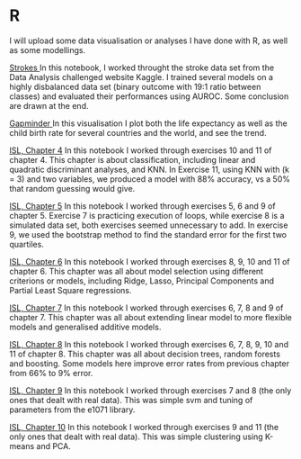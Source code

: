 # R
I will upload some data visualisation or analyses I have done with R, as well as some modellings.

<a href = "https://guillermomtzdibene.github.io/R/StrokePrediction.html">Strokes </a> In this notebook, I worked throught the stroke data set from the Data Analysis challenged website Kaggle. I trained several models on a highly disbalanced data set (binary outcome with 19:1 ratio between classes) and evaluated their performances using AUROC. Some conclusion are drawn at the end.

<a href = "https://guillermomtzdibene.github.io/R/Gapminder_visualisation.html">Gapminder </a> In this visualisation I plot both the life expectancy as well as the child birth rate for several countries and the world, and see the trend.

<a href = "https://guillermomtzdibene.github.io/R/ISL_Chapter4_exercises.html">ISL, Chapter 4</a> In this notebook I worked through exercises 10 and 11 of chapter 4. This chapter is about classification, including linear and quadratic discriminant analyses, and KNN. In Exercise 11, using KNN with (k = 3) and two variables, we produced a model with 88% accuracy, vs a 50% that random guessing would give.

<a href = "https://guillermomtzdibene.github.io/R/ISL_Chapter5_exercises.html">ISL, Chapter 5</a> In this notebook I worked through exercises 5, 6 and 9 of chapter 5. Exercise 7 is practicing execution of loops, while exercise 8 is a simulated data set, both exercises seemed unnecessary to add. In exercise 9, we used the bootstrap method to find the standard error for the first two quartiles.

<a href = "https://guillermomtzdibene.github.io/R/ISL_Chapter6_exercises.html">ISL, Chapter 6</a> In this notebook I worked through exercises 8, 9, 10 and 11 of chapter 6. This chapter was all about model selection using different criterions or models, including Ridge, Lasso, Principal Components and Partial Least Square regressions.

<a href = "https://guillermomtzdibene.github.io/R/ISL_Chapter7_exercises.html">ISL, Chapter 7</a> In this notebook I worked through exercises 6, 7, 8 and 9 of chapter 7. This chapter was all about extending linear model to more flexible models and generalised additive models.

<a href = "https://guillermomtzdibene.github.io/R/ISL_Chapter8_exercises.html">ISL, Chapter 8</a> In this notebook I worked through exercises 6, 7, 8, 9, 10 and 11 of chapter 8. This chapter was all about decision trees, random forests and boosting. Some models here improve error rates from previous chapter from 66% to 9% error.

<a href = "https://guillermomtzdibene.github.io/R/ISL_Chapter9_exercises.html">ISL, Chapter 9</a> In this notebook I worked through exercises 7 and 8 (the only ones that dealt with real data). This was simple svm and tuning of parameters from the e1071 library.

<a href = "https://guillermomtzdibene.github.io/R/ISL_Chapter10_exercises.html">ISL, Chapter 10</a> In this notebook I worked through exercises 9 and 11 (the only ones that dealt with real data). This was simple clustering using K-means and PCA.